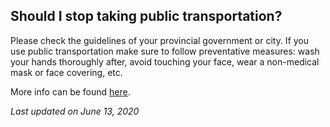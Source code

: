 ## Should I stop taking public transportation?

Please check the guidelines of your provincial government or city. If you use public transportation make sure to follow preventative measures: wash your hands thoroughly after, avoid touching your face, wear a non-medical mask or face covering, etc.

More info can be found [here](https://www.canada.ca/en/public-health/services/diseases/2019-novel-coronavirus-infection/prevention-risks.html).

_Last updated on June 13, 2020_
